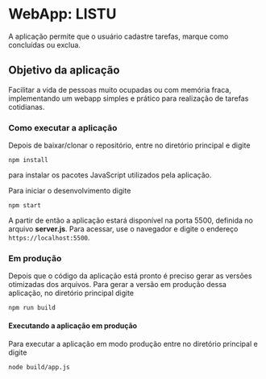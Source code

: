 # WebApp: LISTU

A aplicação permite que o usuário cadastre tarefas, marque como concluídas ou exclua.

## Objetivo da aplicação

Facilitar a vida de pessoas muito ocupadas ou com memória fraca, implementando um webapp simples e prático para realização de tarefas cotidianas.

### Como executar a aplicação

Depois de baixar/clonar o repositório, entre no diretório principal e digite

`npm install`

para instalar os pacotes JavaScript utilizados pela aplicação.

Para iniciar o desenvolvimento digite

`npm start`

A partir de então a aplicação estará disponível na porta 5500, definida no arquivo **server.js**. Para acessar, use o navegador e digite o endereço `https://localhost:5500`.

### Em produção

Depois que o código da aplicação está pronto é preciso gerar as versões otimizadas dos arquivos. Para gerar a versão em produção dessa aplicação, no diretório principal digite

`npm run build`

#### Executando a aplicação em produção

Para executar a aplicação em modo produção entre no diretório principal e digite

`node build/app.js`
